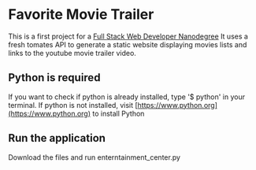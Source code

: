 # Favorite Movie Trailer

This is a first project for a [Full Stack Web Developer Nanodegree](https://www.udacity.com/course/full-stack-web-developer-nanodegree--nd004)
It uses a fresh tomates API to generate a static website displaying movies lists and links to the youtube movie trailer video.


## Python is required
If you want to check if python is already installed, type '$ python' in your terminal. If python is not installed, visit [https://www.python.org](https://www.python.org) to install Python

## Run the application
Download the files and run enterntainment_center.py
